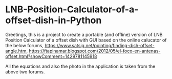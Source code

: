 # LNB-Position-Calculator-of-a-offset-dish-in-Python
Greetings, this is a project to create a portable (and offline) version of LNB Position Calculator of a offset dish with GUI based on the online calucator of the below forums,
https://www.satsig.net/pointing/finding-dish-offset-angle.htm, https://ftapinamar.blogspot.com/2012/05/el-foco-en-antenas-offset.html?showComment=1429781145918

All the equations and also the photo in the application is taken from the above two forums.

